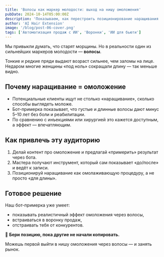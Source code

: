 ```yaml
---
title: 'Волосы как маркер молодости: выход на нишу омоложения'
pubDate: 2024-10-14T05:00:00Z
description: 'Показываем, как перестроить позиционирование наращивания волос под омоложение и закрыть новую нишу с помощью бота-примерки.'
author: 'AI Hair Extension'
image: '/blog/post-06-cover.png'
tags: ['Автоматизация продаж с ИИ', 'Воронки', 'ИИ для бьюти']
---
```


Мы привыкли думать, что старят морщины. Но в реальности один из сильнейших маркеров молодости — **волосы**.

Тонкие и редкие пряди выдают возраст сильнее, чем заломы на лице. Недаром многие женщины «под ноль» сокращали длину — так меньше видно.

## Почему наращивание = омоложение

- Потенциальные клиенты ищут не столько «наращивание», сколько способы выглядеть моложе.
- Бот-примерка показывает, что густые и длинные волосы дают минус 5–10 лет без боли и реабилитации.
- По сравнению с инъекциями или хирургией это кажется доступным, а эффект — впечатляющим.

## Как привлечь эту аудиторию

1. Делай контент про омоложение и предлагай «примерить» результат через бота.
2. Мастера получают инструмент, который сам показывает «до/после» и ведёт к записи.
3. Позиционируй наращивание как омолаживающую процедуру, а не просто «для длины».

## Готовое решение

Наш бот-примерка уже умеет:

- показывать реалистичный эффект омоложения через волосы,
- встраиваться в воронку продаж,
- отстраивать тебя от конкурентов.

📢 **Бери позицию, пока другие не начали копировать.**

Можешь первой выйти в нишу омоложения через волосы — и занять рынок.
